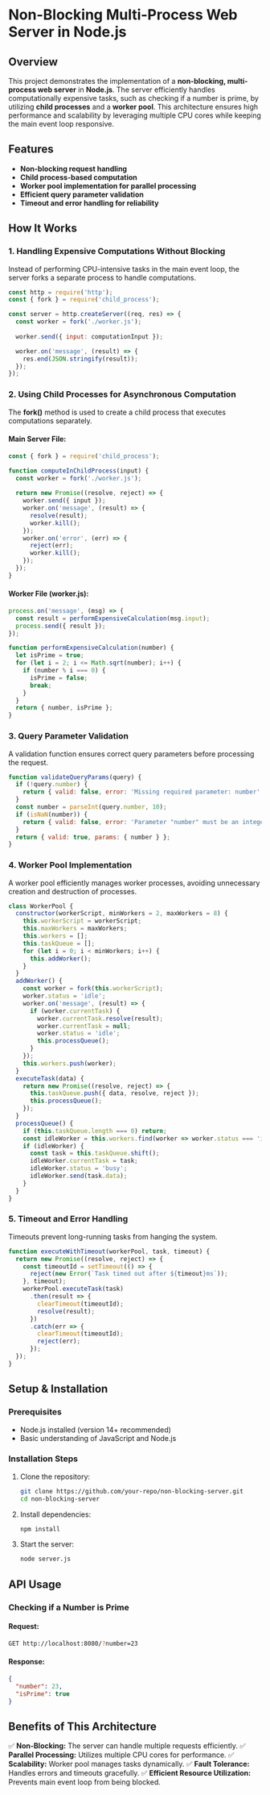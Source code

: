 # Non-Blocking Multi-Process Web Server in Node.js

## Overview
This project demonstrates the implementation of a **non-blocking, multi-process web server** in **Node.js**. The server efficiently handles computationally expensive tasks, such as checking if a number is prime, by utilizing **child processes** and a **worker pool**. This architecture ensures high performance and scalability by leveraging multiple CPU cores while keeping the main event loop responsive.

## Features
- **Non-blocking request handling**
- **Child process-based computation**
- **Worker pool implementation for parallel processing**
- **Efficient query parameter validation**
- **Timeout and error handling for reliability**

## How It Works
### 1. Handling Expensive Computations Without Blocking
Instead of performing CPU-intensive tasks in the main event loop, the server forks a separate process to handle computations.

```javascript
const http = require('http');
const { fork } = require('child_process');

const server = http.createServer((req, res) => {
  const worker = fork('./worker.js');
  
  worker.send({ input: computationInput });

  worker.on('message', (result) => {
    res.end(JSON.stringify(result));
  });
});
```

### 2. Using Child Processes for Asynchronous Computation
The **fork()** method is used to create a child process that executes computations separately.

#### **Main Server File:**
```javascript
const { fork } = require('child_process');

function computeInChildProcess(input) {
  const worker = fork('./worker.js');
  
  return new Promise((resolve, reject) => {
    worker.send({ input });
    worker.on('message', (result) => {
      resolve(result);
      worker.kill();
    });
    worker.on('error', (err) => {
      reject(err);
      worker.kill();
    });
  });
}
```

#### **Worker File (worker.js):**
```javascript
process.on('message', (msg) => {
  const result = performExpensiveCalculation(msg.input);
  process.send({ result });
});

function performExpensiveCalculation(number) {
  let isPrime = true;
  for (let i = 2; i <= Math.sqrt(number); i++) {
    if (number % i === 0) {
      isPrime = false;
      break;
    }
  }
  return { number, isPrime };
}
```

### 3. Query Parameter Validation
A validation function ensures correct query parameters before processing the request.

```javascript
function validateQueryParams(query) {
  if (!query.number) {
    return { valid: false, error: 'Missing required parameter: number' };
  }
  const number = parseInt(query.number, 10);
  if (isNaN(number)) {
    return { valid: false, error: 'Parameter "number" must be an integer' };
  }
  return { valid: true, params: { number } };
}
```

### 4. Worker Pool Implementation
A worker pool efficiently manages worker processes, avoiding unnecessary creation and destruction of processes.

```javascript
class WorkerPool {
  constructor(workerScript, minWorkers = 2, maxWorkers = 8) {
    this.workerScript = workerScript;
    this.maxWorkers = maxWorkers;
    this.workers = [];
    this.taskQueue = [];
    for (let i = 0; i < minWorkers; i++) {
      this.addWorker();
    }
  }
  addWorker() {
    const worker = fork(this.workerScript);
    worker.status = 'idle';
    worker.on('message', (result) => {
      if (worker.currentTask) {
        worker.currentTask.resolve(result);
        worker.currentTask = null;
        worker.status = 'idle';
        this.processQueue();
      }
    });
    this.workers.push(worker);
  }
  executeTask(data) {
    return new Promise((resolve, reject) => {
      this.taskQueue.push({ data, resolve, reject });
      this.processQueue();
    });
  }
  processQueue() {
    if (this.taskQueue.length === 0) return;
    const idleWorker = this.workers.find(worker => worker.status === 'idle');
    if (idleWorker) {
      const task = this.taskQueue.shift();
      idleWorker.currentTask = task;
      idleWorker.status = 'busy';
      idleWorker.send(task.data);
    }
  }
}
```

### 5. Timeout and Error Handling
Timeouts prevent long-running tasks from hanging the system.

```javascript
function executeWithTimeout(workerPool, task, timeout) {
  return new Promise((resolve, reject) => {
    const timeoutId = setTimeout(() => {
      reject(new Error(`Task timed out after ${timeout}ms`));
    }, timeout);
    workerPool.executeTask(task)
      .then(result => {
        clearTimeout(timeoutId);
        resolve(result);
      })
      .catch(err => {
        clearTimeout(timeoutId);
        reject(err);
      });
  });
}
```

## Setup & Installation
### **Prerequisites**
- Node.js installed (version 14+ recommended)
- Basic understanding of JavaScript and Node.js

### **Installation Steps**
1. Clone the repository:
   ```sh
   git clone https://github.com/your-repo/non-blocking-server.git
   cd non-blocking-server
   ```
2. Install dependencies:
   ```sh
   npm install
   ```
3. Start the server:
   ```sh
   node server.js
   ```

## API Usage
### **Checking if a Number is Prime**
#### **Request:**
```sh
GET http://localhost:8080/?number=23
```
#### **Response:**
```json
{
  "number": 23,
  "isPrime": true
}
```

## Benefits of This Architecture
✅ **Non-Blocking:** The server can handle multiple requests efficiently.
✅ **Parallel Processing:** Utilizes multiple CPU cores for performance.
✅ **Scalability:** Worker pool manages tasks dynamically.
✅ **Fault Tolerance:** Handles errors and timeouts gracefully.
✅ **Efficient Resource Utilization:** Prevents main event loop from being blocked.